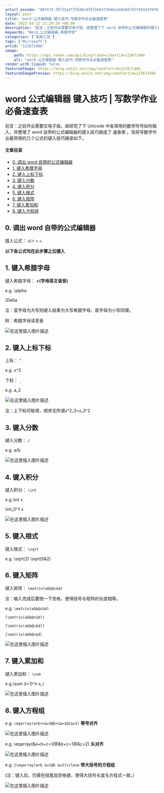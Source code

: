 ```yaml
---
arturl_encode: "687474:70733a2f2f626c6f672e6373646e2e6e65742f44324f6f6f2f:61727469636c652f64657461696c732f313233363731343636"
layout: post
title: "word-公式编辑器-键入技巧-写数学作业必备速查表"
date: 2022-03-22 21:29:29 +08:00
description: "前言：之前作业需要交电子版，故整理了下 word 自带的公式编辑器的键入技巧做成了速查表，将写数学作"
keywords: "Word,公式编辑器,希腊字母"
categories: ['高效工具']
tags: ['Microsoft']
artid: "123671466"
image:
    path: https://api.vvhan.com/api/bing?rand=sj&artid=123671466
    alt: "word-公式编辑器-键入技巧-写数学作业必备速查表"
render_with_liquid: false
featuredImage: https://bing.ee123.net/img/rand?artid=123671466
featuredImagePreview: https://bing.ee123.net/img/rand?artid=123671466
---
```


# word 公式编辑器 键入技巧 | 写数学作业必备速查表

前言：之前作业需要交电子版，故研究了下 Unicode 中各常用的数学符号如何输入，并整理了 word 自带的公式编辑器的键入技巧做成了
速查表
。现将写数学作业最常用的几个公式的键入技巧摘录如下。

#### 文章目录

* [0. 调出 word 自带的公式编辑器](#0__word__2)
* [1. 键入希腊字母](#1__6)
* [2. 键入上标下标](#2__13)
* [3. 键入分数](#3__20)
* [4. 键入积分](#4__25)
* [5. 键入根式](#5__30)
* [6. 键入矩阵](#6__34)
* [7. 键入累加和](#7__43)
* [8. 键入方程组](#8__48)

## 0. 调出 word 自带的公式编辑器

插入公式：
`alt`
+
`=`
  
**以下各公式均在此步骤之后键入**

## 1. 键入希腊字母

键入希腊字母：
**\+(字母英文读音)**
  
e.g. \alpha
  
\Delta
  
注：首字母为大写则键入结果为大写希腊字母，首字母为小写同理。
  
附：希腊字母读音表
  
![在这里插入图片描述](https://i-blog.csdnimg.cn/blog_migrate/2a7a253ec0cff0a3435fa1dc6c7ba91e.png)

## 2. 键入上标下标

上标：
`^`
  
e.g. x^3
  
下标：
`_`
  
e.g. a_2
  
![在这里插入图片描述](https://i-blog.csdnimg.cn/blog_migrate/1cf5019fedf36915dcd2b59a0100b463.png)
  
注：上下标可联用，顺序无所谓x^2_3=x_3^2

## 3. 键入分数

键入分数：
`/`
  
e.g. a/b
  
![在这里插入图片描述](https://i-blog.csdnimg.cn/blog_migrate/af675b8d42482f19a9f980a16c905b24.png)

## 4. 键入积分

键入积分：
`\int`
  
e.g.\int x
  
\int_0^1 x
  
![在这里插入图片描述](https://i-blog.csdnimg.cn/blog_migrate/2a60624b6b869793a8151b088980003d.png)

## 5. 键入根式

键入根式：
`\sqrt`
  
e.g. \sqrt(2) \sqrt(5&2)

## 6. 键入矩阵

键入矩阵：
`\matrix(a&b@c&d)`
  
注：输入完成后要按一下空格，使得括号与矩阵的长度相等。
  
e.g.
`\matrix(a&b@c&d)`
  
`(\matrix(a&b@c&d))`
  
`[\matrix(a&b@c&d)]`
  
`|\matrix(a&b@c&d)`
  
![在这里插入图片描述](https://i-blog.csdnimg.cn/blog_migrate/2b372dc8581565bbb1928f3bc86e031f.png)

## 7. 键入累加和

键入累加和：
`\sum`
  
e.g.\sum (i=1)^n x_i
  
![在这里插入图片描述](https://i-blog.csdnimg.cn/blog_migrate/728c1ea7d3f50722b3eb6091e7e89c8b.png)

## 8. 键入方程组

e.g.
`\eqarray(a+b+c&=3@b+c&=1@c&=2)`
**等号对齐**
  
![在这里插入图片描述](https://i-blog.csdnimg.cn/blog_migrate/9a194e8f77c8ca2b6daed878035b6237.png)
  
e.g. \eqarray(&a+b+c=3@&b+c=1@&c=2)
**头对齐**
  
![在这里插入图片描述](https://i-blog.csdnimg.cn/blog_migrate/a85493085976c184cbb50530ce7f3e40.png)
  
e.g.
`{\eqarray(a+b &=1@b &=2)\close`
**带大括号的方程组**
  
(注：键入后，仍需在结尾加空格键，使得大括号长度与方程式一致。)
  
![在这里插入图片描述](https://i-blog.csdnimg.cn/blog_migrate/5d2361fb219204eb6549bbac20cefff5.png)
